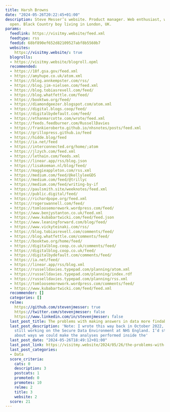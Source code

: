 ```yaml
---
title: Harsh Browns
date: "2024-05-26T20:22:45+01:00"
description: Steve Messer’s website. Product manager. Web enthusiast, working in the
  open. Black Country boy living in London, UK.
params:
  feedlink: https://visitmy.website/feed.xml
  feedtype: rss
  feedid: 68bf890ef652d82109527abf8b5560b7
  websites:
    https://visitmy.website/: true
  blogrolls:
  - https://visitmy.website/blogroll.opml
  recommended:
  - https://18f.gsa.gov/feed.xml
  - https://amyhupe.co.uk/atom.xml
  - https://blog.annkempster.com/rss/
  - https://blog.jim-nielsen.com/feed.xml
  - https://blog.tobiasrevell.com/feed/
  - https://blog.whatfettle.com/feed/
  - https://booktwo.org/feed/
  - https://diamondgeezer.blogspot.com/atom.xml
  - https://digital.blogs.coop/feed/
  - https://digitalbydefault.com/feed/
  - https://ethanmarcotte.com/wrote/feed.xml
  - https://feeds.feedburner.com/RussellDavies
  - https://frankieroberto.github.io/nhsnotes/posts/feed.xml
  - https://grillopress.github.io/feed
  - https://hidde.blog/feed
  - https://ia.net/feed
  - https://interconnected.org/home/;atom
  - https://jlzych.com/feed.xml
  - https://lethain.com/feeds.xml
  - https://linear.app/rss/blog.json
  - https://lisakoeman.nl/blog/feed/
  - https://maggieappleton.com/rss.xml
  - https://medium.com/feed/@kellyleeGDS
  - https://medium.com/feed/@trillyc
  - https://medium.com/feed/writing-by-if
  - https://paulsmith.site/weeknotes/feed.xml
  - https://public.digital/feed/
  - https://richardpope.org/feed.xml
  - https://rogerswannell.com/feed/
  - https://tomloosemorework.wordpress.com/feed/
  - https://www.benjystanton.co.uk/feed.xml
  - https://www.kubabartwicki.com/feed/feed.json
  - https://www.leaningforward.com/blog/feed/
  - https://www.vickyteinaki.com/rss/
  - https://blog.tobiasrevell.com/comments/feed/
  - https://blog.whatfettle.com/comments/feed/
  - https://booktwo.org/home/feed/
  - https://digitalblog.coop.co.uk/comments/feed/
  - https://digitalblog.coop.co.uk/feed/
  - https://digitalbydefault.com/comments/feed/
  - https://ia.net/feed/
  - https://linear.app/rss/blog.xml
  - https://russelldavies.typepad.com/planning/atom.xml
  - https://russelldavies.typepad.com/planning/index.rdf
  - https://russelldavies.typepad.com/planning/rss.xml
  - https://tomloosemorework.wordpress.com/comments/feed/
  - https://www.kubabartwicki.com/feed/feed.xml
  recommender: []
  categories: []
  relme:
    https://github.com/stevenjmesser: true
    https://twitter.com/stevenjmesser: false
    https://www.linkedin.com/in/stevenjmesser: false
  last_post_title: The problems with making answers in data more findable
  last_post_description: 'Note: I wrote this way back in October 2022, when I was
    still working on the Secure Data Environment at NHS England. I’d started thinking
    about ways we could make the analyses performed inside the'
  last_post_date: "2024-05-26T18:49:12+01:00"
  last_post_link: https://visitmy.website/2024/05/26/the-problems-with-making-answers-in-data-more-findable/?utm_campaign=rss&utm_source=rss
  last_post_categories:
  - Data
  score_criteria:
    cats: 0
    description: 3
    postcats: 1
    promoted: 0
    promotes: 10
    relme: 2
    title: 3
    website: 2
  score: 21
---
```


